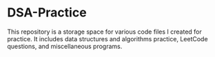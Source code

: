 # DSA-Practice
This repository is a storage space for various code files I created for practice.
It includes data structures and algorithms practice, LeetCode questions, and miscellaneous programs.
